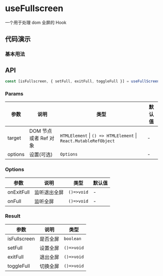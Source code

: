 # useFullscreen

一个用于处理 dom 全屏的 Hook

## 代码演示

### 基本用法

<demo src="./demo/demo1.vue" language="vue" ></demo>

<demo src="./demo/demo2.vue" language="vue" ></demo>

## API

```typescript
const [isFullscreen, { setFull, exitFull, toggleFull }] = useFullScreen(target, options?:Options);
```

### Params

| 参数    | 说明                  | 类型                                                             | 默认值 |
| ------- | --------------------- | ---------------------------------------------------------------- | ------ |
| target  | DOM 节点或者 Ref 对象 | `HTMLElement` \| `() => HTMLElement` \| `React.MutableRefObject` | -      |
| options | 设置(可选)            | `Options`                                                        | -      |

### Options

| 参数       | 说明         | 类型       | 默认值 |
| ---------- | ------------ | ---------- | ------ |
| onExitFull | 监听退出全屏 | `()=>void` | -      |
| onFull     | 监听全屏     | `()=>void` | -      |

### Result

| 参数         | 说明     | 类型       |
| ------------ | -------- | ---------- |
| isFullscreen | 是否全屏 | `boolean`  |
| setFull      | 设置全屏 | `()=>void` |
| exitFull     | 退出全屏 | `()=>void` |
| toggleFull   | 切换全屏 | `()=>void` |
